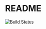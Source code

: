 # README

[![Build Status](https://travis-ci.org/davetoxa/davetoxa.svg?branch=master)](https://travis-ci.org/davetoxa/davetoxa)


